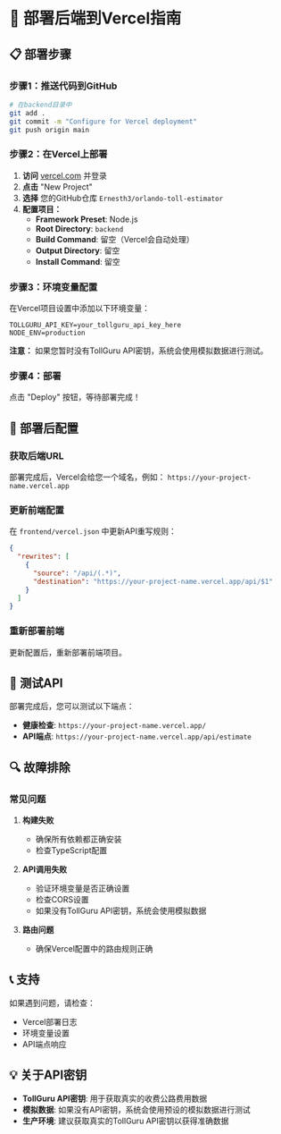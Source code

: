 # 🚀 部署后端到Vercel指南

## 📋 部署步骤

### 步骤1：推送代码到GitHub

```bash
# 在backend目录中
git add .
git commit -m "Configure for Vercel deployment"
git push origin main
```

### 步骤2：在Vercel上部署

1. **访问** [vercel.com](https://vercel.com) 并登录
2. **点击** "New Project"
3. **选择** 您的GitHub仓库 `Ernesth3/orlando-toll-estimator`
4. **配置项目：**
   - **Framework Preset**: Node.js
   - **Root Directory**: `backend`
   - **Build Command**: 留空（Vercel会自动处理）
   - **Output Directory**: 留空
   - **Install Command**: 留空

### 步骤3：环境变量配置

在Vercel项目设置中添加以下环境变量：

```
TOLLGURU_API_KEY=your_tollguru_api_key_here
NODE_ENV=production
```

**注意：** 如果您暂时没有TollGuru API密钥，系统会使用模拟数据进行测试。

### 步骤4：部署

点击 "Deploy" 按钮，等待部署完成！

## 🔧 部署后配置

### 获取后端URL

部署完成后，Vercel会给您一个域名，例如：
`https://your-project-name.vercel.app`

### 更新前端配置

在 `frontend/vercel.json` 中更新API重写规则：

```json
{
  "rewrites": [
    {
      "source": "/api/(.*)",
      "destination": "https://your-project-name.vercel.app/api/$1"
    }
  ]
}
```

### 重新部署前端

更新配置后，重新部署前端项目。

## 🧪 测试API

部署完成后，您可以测试以下端点：

- **健康检查**: `https://your-project-name.vercel.app/`
- **API端点**: `https://your-project-name.vercel.app/api/estimate`

## 🔍 故障排除

### 常见问题

1. **构建失败**
   - 确保所有依赖都正确安装
   - 检查TypeScript配置

2. **API调用失败**
   - 验证环境变量是否正确设置
   - 检查CORS设置
   - 如果没有TollGuru API密钥，系统会使用模拟数据

3. **路由问题**
   - 确保Vercel配置中的路由规则正确

## 📞 支持

如果遇到问题，请检查：
- Vercel部署日志
- 环境变量设置
- API端点响应

## 💡 关于API密钥

- **TollGuru API密钥**: 用于获取真实的收费公路费用数据
- **模拟数据**: 如果没有API密钥，系统会使用预设的模拟数据进行测试
- **生产环境**: 建议获取真实的TollGuru API密钥以获得准确数据
